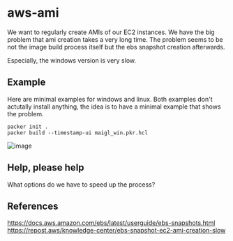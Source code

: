 # aws-ami

We want to regularly create AMIs of our EC2 instances.
We have the big problem that ami creation takes a very long time.
The problem seems to be not the image build process itself but
the ebs snapshot creation afterwards.

Especially, the windows version is very slow.

## Example

Here are minimal examples for windows and linux.
Both examples don't actutally install anything, the idea
is to have a minimal example that shows the problem.

```
packer init .
packer build --timestamp-ui maigl_win.pkr.hcl
```

![image](https://github.com/user-attachments/assets/17d6d86c-0abc-4e53-8cf8-a21f946900c1)


## Help, please help

What options do we have to speed up the process?

## References

https://docs.aws.amazon.com/ebs/latest/userguide/ebs-snapshots.html
https://repost.aws/knowledge-center/ebs-snapshot-ec2-ami-creation-slow
